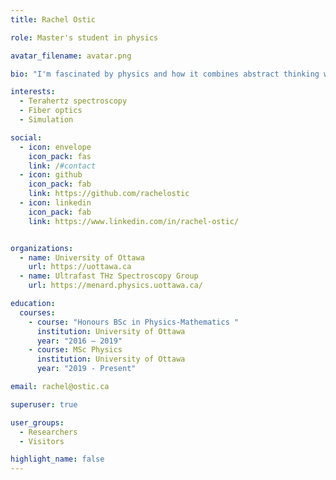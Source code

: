 ```yaml
---
title: Rachel Ostic

role: Master's student in physics

avatar_filename: avatar.png

bio: "I'm fascinated by physics and how it combines abstract thinking with real world problems, and I am starting to fuse this interest with programming both inside and outside the lab."

interests: 
  - Terahertz spectroscopy
  - Fiber optics
  - Simulation

social:
  - icon: envelope
    icon_pack: fas
    link: /#contact
  - icon: github
    icon_pack: fab
    link: https://github.com/rachelostic
  - icon: linkedin
    icon_pack: fab
    link: https://www.linkedin.com/in/rachel-ostic/


organizations:
  - name: University of Ottawa
    url: https://uottawa.ca
  - name: Ultrafast THz Spectroscopy Group
    url: https://menard.physics.uottawa.ca/

education:
  courses:
    - course: "Honours BSc in Physics-Mathematics "
      institution: University of Ottawa
      year: "2016 – 2019"
    - course: MSc Physics
      institution: University of Ottawa
      year: "2019 - Present"

email: rachel@ostic.ca

superuser: true

user_groups:
  - Researchers
  - Visitors

highlight_name: false
---
```

